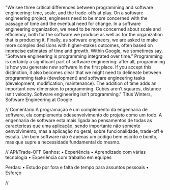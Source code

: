 "We see three critical differences between programming and software engineering: time, scale, and the trade-offs at play. On a software engineering project, engineers need to be more concerned with the passage of time and the eventual need for change. In a software engineering organization, we need to be more concerned about scale and efficiency, both for the software we produce as well as for the organization that is producing it. Finally, as software engineers, we are asked to make more complex decisions with higher-stakes outcomes, often based on imprecise estimates of time and growth. Within Google, we sometimes say, “Software engineering is programming integrated over time.” Programming is certainly a significant part of software engineering: after all, programming is how you generate new software in the first place. If you accept this distinction, it also becomes clear that we might need to delineate between programming tasks (development) and software engineering tasks (development, modification, maintenance). The addition of time adds an important new dimension to programming. Cubes aren’t squares, distance isn’t velocity. Software engineering isn’t programming."
Titus Winters, Software Engineering at Google

// Comentario
	A programação é um complemento da engenharia de software, ela complementa odesenvolvimento do projeto como um todo. A engenharia de software esta mais ligada ao
pensamentos de todas as caractericas que uma aplicação, sendo importante não somente oenvolvimento, mas a aplicação no geral, sobre funcionalidade, trade-off e escala.
	Um bom software não é apenas um codigo bem escrito e bonito, mas que supre
a necessidade fundamental do mesmo.

// API/Trade-OFF
Ganhos:
• Experiência
• Aprendizado com várias tecnologia
• Experiência com trabalho em equipes

Perdas:
• Estudo por fora e falta de tempo para assuntos pessoais
• Esforço

//

